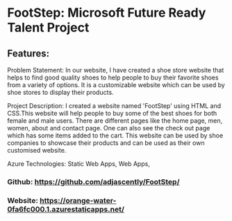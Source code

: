 # FootStep: Microsoft Future Ready Talent Project

## Features:
Problem Statement: In our website, I have created a shoe store website that helps to find good quality shoes to help people to buy their favorite shoes from a variety of options. It is a customizable website which can be used by shoe stores to display their products.

Project Description: I created a website named 'FootStep' using HTML and CSS.This website will help people to buy some of the best shoes for both female and male users. There are different pages like the home page, men, women, about and contact page. One can also see the check out page which has some items added to the cart. This website can be used by shoe companies to showcase their products and can be used as their own customised website.

Azure Technologies: Static Web Apps, Web Apps,
 
### Github: https://github.com/adjascently/FootStep/
### Website: https://orange-water-0fa6fc000.1.azurestaticapps.net/
